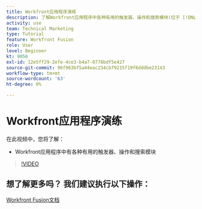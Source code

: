 ```yaml
---
title: Workfront应用程序演练
description: 了解Workfront应用程序中各种有用的触发器、操作和搜索模块(位于 [!DNL Adobe Workfront Fusion].
activity: use
team: Technical Marketing
type: Tutorial
feature: Workfront Fusion
role: User
level: Beginner
kt: 9056
exl-id: 12e5ff29-2efe-4ce3-b4a7-0778bdf5e427
source-git-commit: 96f963bf5a44eac234cbf9215f19f6dddbe23143
workflow-type: tm+mt
source-wordcount: '63'
ht-degree: 0%

---
```


# Workfront应用程序演练

在此视频中，您将了解：

* Workfront应用程序中有各种有用的触发器、操作和搜索模块

>[!VIDEO](https://video.tv.adobe.com/v/335297/?quality=12)


## 想了解更多吗？ 我们建议执行以下操作：

[Workfront Fusion文档](https://experienceleague.adobe.com/docs/workfront/using/adobe-workfront-fusion/workfront-fusion-2.html?lang=en)
